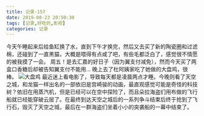 ```yaml
---
title: 记录-157
date: 2019-08-23 20:50:30
tags: [记录,好吃的,影视]
categories: 记录
---
```

今天午睡起来后给鱼缸换了水，直到下午才换完，然后又去买了新的陶瓷圈和过滤棉，还碰到了一直黑猫，大概是喂得有点咸了吧，有些毛都泛白了，感觉很不情愿的被我摸了一会。
周五！是去汇嘉的好日子（因为翼支付减免），然而今天买了两盒口香糖后却被告知翼支付不能用...
晚上去了杜阿姨家吃了她做的大盘鸡，很棒。
![大盘鸡](/img/记录157-1.jpg)
最近迷上看电影了，导致每天都是凌晨两点才睡。今晚则看了天空之城，和龙猫一样出名的一部依旧是宫崎骏的动画，最直观感觉可能是奇怪的科技树？依旧在用蒸汽机，但是已经可以在空中探险了，而且朵拉海盗们用布做的飞行船就已经能穿破云层了。在最终到达天空之城后的一系列争斗结束后终于抢到了飞行石，毁灭了天空之城，最后在一群海盗们坐着小小的突袭船的一幕中结束了。